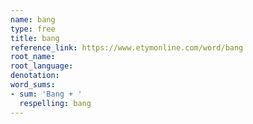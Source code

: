 ```yaml
---
name: bang
type: free
title: bang
reference_link: https://www.etymonline.com/word/bang
root_name: 
root_language: 
denotation: 
word_sums:
- sum: 'Bang + '
  respelling: bang
---
```

